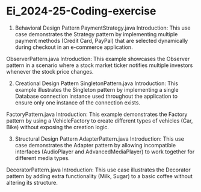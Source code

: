 # Ei_2024-25-Coding-exercise
1. Behavioral Design Pattern
PaymentStrategy.java
Introduction:
This use case demonstrates the Strategy pattern by implementing multiple payment methods (Credit Card, PayPal) that are selected dynamically during checkout in an e-commerce application.

  ObserverPattern.java
  Introduction:
  This example showcases the Observer pattern in a scenario where a stock market ticker notifies multiple investors whenever the stock price changes.

2. Creational Design Pattern
SingletonPattern.java
Introduction:
This example illustrates the Singleton pattern by implementing a single Database connection instance used throughout the application to ensure only one instance of the connection exists.

  FactoryPattern.java
  Introduction:
  This example demonstrates the Factory pattern by using a VehicleFactory to create different types of vehicles (Car, Bike) without exposing the creation logic.

3. Structural Design Pattern
AdapterPattern.java
Introduction:
This use case demonstrates the Adapter pattern by allowing incompatible interfaces (AudioPlayer and AdvancedMediaPlayer) to work together for different media types.

  DecoratorPattern.java
  Introduction:
  This use case illustrates the Decorator pattern by adding extra functionality (Milk, Sugar) to a basic coffee without altering its structure.

